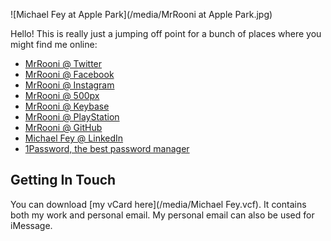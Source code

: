 ![Michael Fey at Apple Park](/media/MrRooni at Apple Park.jpg)

Hello! This is really just a jumping off point for a bunch of places where you might find me online:

- [MrRooni @ Twitter](https://twitter.com/MrRooni)
- [MrRooni @ Facebook](https://www.facebook.com/mrrooni)
- [MrRooni @ Instagram](https://www.instagram.com/mrrooni/)
- [MrRooni @ 500px](http://500px.com/MrRooni)
- [MrRooni @ Keybase](https://keybase.io/mrrooni)
- [MrRooni @ PlayStation](https://my.playstation.com/profile/MrRooni)
- [MrRooni @ GitHub](https://github.com/MrRooni)
- [Michael Fey @ LinkedIn](https://www.linkedin.com/in/michaelpfey/)
- [1Password, the best password manager](https://1password.com?afmc=1d)

## Getting In Touch

You can download [my vCard here](/media/Michael Fey.vcf). It contains both my work and personal email. My personal email can also be used for iMessage.